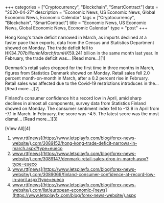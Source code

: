 +++
categories = ["Cryptocurrency", "Blockchain", "SmartContract"]
date = "2020-04-27"
description = "Economic News, US Economic News, Global Economic News, Economic Calendar"
tags = ["Cryptocurrency", "Blockchain", "SmartContract"]
title = "Economic News, US Economic News, Global Economic News, Economic Calendar"
type = "post"
+++

Hong Kong's trade deficit narrowed in March, as imports declined at a
faster pace than exports, data from the Census and Statistics Department
showed on Monday. The trade deficit fell to HK$34.707 billion in March
from HK$59.241 billion in the same month last year. In February, the
trade deficit was... [Read more...][1]

Denmark's retail sales dropped for the first time in three months in
March, figures from Statistics Denmark showed on Monday. Retail sales
fell 2.0 percent month-on-month in March, after a 0.2 percent rise in
February. Retail sales was affected due to the Covid-19 restrictions
introduces in the... [Read more...][2]

Finland's consumer confidence hit a record low in April, amid sharp
declines in almost all components, survey data from Statistics Finland
showed on Monday. The consumer sentiment index fell to -13.9 in April
from -7.1 in March. In February, the score was -4.5.  The latest score
was the most dismal... [Read more...][3]

[View All][4]

   1. www.rtt[news](https://www.letsplayfx.com/blog/forex-news-website/).com/3089152/hong-kong-trade-deficit-narrows-in-march.aspx?type=eueco
   2. www.rtt[news](https://www.letsplayfx.com/blog/forex-news-website/).com/3089147/denmark-retail-sales-drop-in-march.aspx?type=eueco
   3. www.rtt[news](https://www.letsplayfx.com/blog/forex-news-website/).com/3089069/finland-consumer-confidence-at-record-low-in-april.aspx?type=eueco
   4. www.rtt[news](https://www.letsplayfx.com/blog/forex-news-website/).com/list/european-economic-[news](https://www.letsplayfx.com/blog/forex-news-website/).aspx